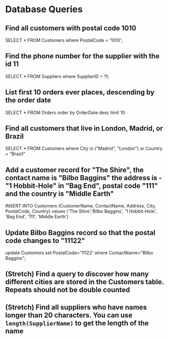 # Database Queries

## Find all customers with postal code 1010

SELECT * FROM Customers where PostalCode = '1010';

## Find the phone number for the supplier with the id 11

SELECT * FROM Suppliers where SupplierID = 11;

## List first 10 orders ever places, descending by the order date

SELECT * FROM Orders order by OrderDate desc limit 10

## Find all customers that live in London, Madrid, or Brazil

SELECT * FROM Customers where City in ("Madrid", "London") or Country = "Brazil"

## Add a customer record for "The Shire", the contact name is "Bilbo Baggins" the address is -"1 Hobbit-Hole" in "Bag End", postal code "111" and the country is "Middle Earth"

INSERT INTO Customers (CustomerName, ContactName, Address, City, PostalCode, Country) values ('The Shire','Bilbo Baggins', '1 Hobbit-Hole', 'Bag End', '111', 'Middle Earth')

## Update Bilbo Baggins record so that the postal code changes to "11122"

update Customers set PostalCode='11122' where ContactName="Bilbo Baggins";

## (Stretch) Find a query to discover how many different cities are stored in the Customers table. Repeats should not be double counted



## (Stretch) Find all suppliers who have names longer than 20 characters. You can use `length(SupplierName)` to get the length of the name
